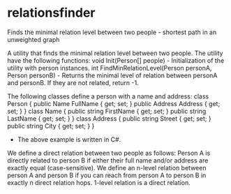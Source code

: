 # relationsfinder
Finds the minimal relation level between two people - shortest path in an unweighted graph

A utility that finds the minimal relation level between two people.
The utility have the following functions:
void Init(Person[] people) - Initialization of the utility with person instances.
int FindMinRelationLevel(Person personA, Person personB) - Returns the
minimal level of relation between personA and personB. If they are not related, return -1.

The following classes define a person with a name and address:
	class Person
	{
		public Name FullName { get; set; }
		public Address Address { get; set; }
	}
	class Name
	{
		public string FirstName { get; set; }
		public string LastName { get; set; }
	}
	class Address
	{
		public string Street { get; set; }
		public string City { get; set; }
	}

* The above example is written in C#. 

We define a direct relation between two people as follows: Person A is directly related to person B if either their full name and/or address are exactly equal (case-sensitive). 
We define an n-level relation between person A and person B if you can reach from person A to person B in exactly n direct relation hops. 1-level relation is a direct relation.